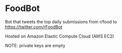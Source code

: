 # FoodBot

Bot that tweets the top daily submissions from r/food to https://twitter.com/rFoodBot

Hosted on Amazon Elastic Compute Cloud (AWS EC2)

NOTE:
private keys are empty
